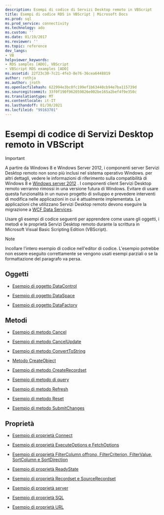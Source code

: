 ```yaml
---
description: Esempi di codice di Servizi Desktop remoto in VBScript
title: Esempi di codice RDS in VBScript | Microsoft Docs
ms.prod: sql
ms.prod_service: connectivity
ms.technology: ado
ms.custom: ''
ms.date: 01/19/2017
ms.reviewer: ''
ms.topic: reference
dev_langs:
- VB
helpviewer_keywords:
- RDS samples [ADO], VBScript
- VBScript RDS examples [ADO]
ms.assetid: 22f23c30-7c21-4fe3-8e76-36cea6448819
author: rothja
ms.author: jroth
ms.openlocfilehash: 622994e3bc0fc199ef1b63440cb94e7ba115739d
ms.sourcegitcommit: 33f0f190f962059826e002be165a2bef4f9e350c
ms.translationtype: MT
ms.contentlocale: it-IT
ms.lasthandoff: 01/30/2021
ms.locfileid: "99163701"
---
```

# <a name="rds-code-examples-in-vbscript"></a>Esempi di codice di Servizi Desktop remoto in VBScript
> [!IMPORTANT]
>  A partire da Windows 8 e Windows Server 2012, i componenti server Servizi Desktop remoto non sono più inclusi nel sistema operativo Windows. per altri dettagli, vedere le informazioni di riferimento sulla compatibilità di Windows 8 e [Windows server 2012](https://www.microsoft.com/download/details.aspx?id=27416) . I componenti client Servizi Desktop remoto verranno rimossi in una versione futura di Windows. Evitare di usare questa funzionalità in un nuovo progetto di sviluppo e prevedere interventi di modifica nelle applicazioni in cui è attualmente implementata. Le applicazioni che utilizzano Servizi Desktop remoto devono eseguire la migrazione a [WCF Data Services](/dotnet/framework/wcf/).  
  
 Usare gli esempi di codice seguenti per apprendere come usare gli oggetti, i metodi e le proprietà Servizi Desktop remoto durante la scrittura in Microsoft Visual Basic Scripting Edition (VBScript).  
  
> [!NOTE]
>  Incollare l'intero esempio di codice nell'editor di codice. L'esempio potrebbe non essere eseguito correttamente se vengono usati esempi parziali o se la formattazione del paragrafo va persa.  
  
## <a name="objects"></a>Oggetti  
  
-   [Esempio di oggetto DataControl](./datacontrol-object-example-vbscript.md)  
  
-   [Esempio di oggetto DataSpace](./dataspace-object-and-createobject-method-example-vbscript.md)  
  
-   [Esempio di oggetto DataFactory](./datafactory-object-query-method-and-createobject-method-example-vbscript.md)  
  
## <a name="methods"></a>Metodi  
  
-   [Esempio di metodo Cancel](./cancel-method-example-vbscript.md)  
  
-   [Esempio di metodo CancelUpdate](./cancelupdate-method-example-vbscript.md)  
  
-   [Esempio di metodo ConvertToString](./converttostring-method-example-vbscript.md)  
  
-   [Metodo CreateObject](./dataspace-object-and-createobject-method-example-vbscript.md)  
  
-   [Esempio di metodo CreateRecordset](./createrecordset-method-example-vbscript.md)  
  
-   [Esempio di metodo di query](./datafactory-object-query-method-and-createobject-method-example-vbscript.md)  
  
-   [Esempio di metodo Refresh](./refresh-method-example-vbscript.md)  
  
-   [Esempio di metodo Reset](./filter-column-criterion-value-sortcolumn-sortdirection-example-vbscript.md)  
  
-   [Esempio di metodo SubmitChanges](./submitchanges-method-example-vbscript.md)  
  
## <a name="properties"></a>Proprietà  
  
-   [Esempio di proprietà Connect](./connect-property-example-vbscript.md)  
  
-   [Esempio di proprietà ExecuteOptions e FetchOptions](./executeoptions-and-fetchoptions-properties-example-vbscript.md)  
  
-   [Esempio di proprietà FilterColumn offrono, FilterCriterion, FilterValue, SortColumn e SortDirection](./filter-column-criterion-value-sortcolumn-sortdirection-example-vbscript.md)  
  
-   [Esempio di proprietà ReadyState](./readystate-property-example-vbscript.md)  
  
-   [Esempio di proprietà Recordset e SourceRecordset](./recordset-and-sourcerecordset-properties-example-vbscript.md)  
  
-   [Esempio di proprietà server](./server-property-example-vbscript.md)  
  
-   [Esempio di proprietà SQL](./sql-property-example-vbscript.md)  
  
-   [Esempio di proprietà URL](./url-property-example-vbscript.md)